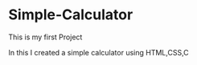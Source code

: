 # Simple-Calculator

<p>This is my first Project</p>
<p>In this I created a simple calculator using HTML,CSS,C</p>
